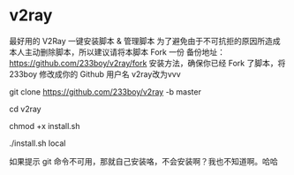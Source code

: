 # v2ray
最好用的 V2Ray 一键安装脚本 &amp; 管理脚本
为了避免由于不可抗拒的原因所造成本人主动删除脚本，所以建议请将本脚本 Fork 一份
备份地址： https://github.com/233boy/v2ray/fork 
安装方法，确保你已经 Fork 了脚本，将 233boy 修改成你的 Github 用户名 v2ray改为vvv

git clone https://github.com/233boy/v2ray -b master


cd v2ray


chmod +x install.sh


./install.sh local



如果提示 git 命令不可用，那就自己安装咯，不会安装啊？我也不知道啊。哈哈
